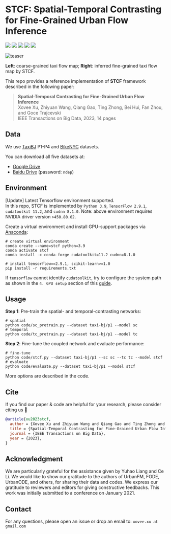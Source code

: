 # STCF: Spatial-Temporal Contrasting for Fine-Grained Urban Flow Inference 

![](https://img.shields.io/badge/IEEE_TBD-2023-blue)
![](https://img.shields.io/badge/python-3.9-green)
![](https://img.shields.io/badge/tensorflow-2.9.1-green)
![](https://img.shields.io/badge/cudatoolkit-11.2-green)
![](https://img.shields.io/badge/cudnn-8.1.0-green)

![teaser](./img/teaser.gif)

**Left**: coarse-grained taxi flow map; 
**Right**: inferred fine-grained taxi flow map by STCF. 

This repo provides a reference implementation of **STCF** framework described in the following paper:
> **Spatial-Temporal Contrasting for Fine-Grained Urban Flow Inference**  
> Xovee Xu, Zhiyuan Wang, Qiang Gao, Ting Zhong, Bei Hui, Fan Zhou, and Goce Trajcevski  
> IEEE Transactions on Big Data, 2023, 14 pages

## Data

We use [TaxiBJ](https://github.com/yoshall/UrbanFM) P1-P4 and [BikeNYC](https://www.ijcai.org/proceedings/2020/180) datasets.

You can download all five datasets at:

- [Google Drive](https://drive.google.com/drive/folders/1_YgQfrNVrJzsyoTPvu1uhV40tnpuBYVK?usp=sharing) 
- [Baidu Drive](https://pan.baidu.com/s/1r4G4xYtAdamcBaO3V-S01w)  (password: `ndep`)

## Environment

[Update] Latest Tensorflow environment supported.  
In this repo, STCF is implemented by `Python 3.9`, `TensorFlow 2.9.1`, `cudatoolkit 11.2`, and `cudnn 8.1.0`.
Note: above environment requires NVIDIA driver version `>450.80.02`. 

Create a virtual environment and install GPU-support packages via [Anaconda](https://www.anaconda.com/):
```shell
# create virtual environment
conda create --name=stcf python=3.9
conda activate stcf
conda install -c conda-forge cudatoolkit=11.2 cudnn=8.1.0

# install tensorflow==2.9.1, scikit-learn>=1.0
pip install -r requirements.txt
```

If `tensorflow` cannot identify `cudatoolkit`, try to configure the system path as shown in the `4. GPU setup` section of this [guide](https://www.tensorflow.org/install/pip).

## Usage

**Step 1**: Pre-train the spatial- and temporal-contrasting networks:
```shell
# spatial
python code/sc_pretrain.py --dataset taxi-bj/p1 --model sc 
# temporal
python code/tc_pretrain.py --dataset taxi-bj/p1 --model tc  
```

**Step 2**: Fine-tune the coupled network and evaluate performance:
```shell
# fine-tune
python code/stcf.py --dataset taxi-bj/p1 --sc sc --tc tc --model stcf
# evaluate
python code/evaluate.py --dataset taxi-bj/p1 --model stcf
```

More options are described in the code. 

## Cite

If you find our paper & code are helpful for your research, 
please consider citing us :heart_decoration:

```bibtex
@article{xu2023stcf, 
  author = {Xovee Xu and Zhiyuan Wang and Qiang Gao and Ting Zhong and Bei Hui and Fan Zhou and Goce Trajcevski}, 
  title = {Spatial-Temporal Contrasting for Fine-Grained Urban Flow Inference}, 
  journal = {IEEE Transactions on Big Data}, 
  year = {2023}, 
}
```

## Acknowledgment

We are particularly grateful for the assistance given by Yuhao Liang and Ce Li. 
We would like to show our gratitude to the authors of UrbanFM, 
FODE, UrbanODE, and others, for sharing their data and codes. 
We express our gratitude to reviewers and editors for giving constructive feedbacks.
This work was initially submitted to a conference on January 2021. 

## Contact

For any questions, 
please open an issue or drop an email to: `xovee.xu at gmail.com`
